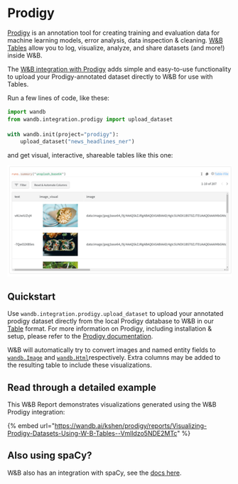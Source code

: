 # Prodigy

[Prodigy](https://prodi.gy/) is an annotation tool for creating training and evaluation data for machine learning models, error analysis, data inspection & cleaning. [W\&B Tables](../../data-vis/tables-quickstart.md) allow you to log, visualize, analyze, and share datasets (and more!) inside W\&B.

The [W\&B integration with Prodigy](https://github.com/wandb/wandb/blob/master/wandb/integration/prodigy/prodigy.py) adds simple and easy-to-use functionality to upload your Prodigy-annotated dataset directly to W\&B for use with Tables.

Run a few lines of code, like these:

```python
import wandb
from wandb.integration.prodigy import upload_dataset

with wandb.init(project="prodigy"):
    upload_dataset("news_headlines_ner")
```

and get visual, interactive, shareable tables like this one:

![](<../../../.gitbook/assets/Screenshot from 2021-08-25 13-04-57.png>)

## Quickstart

Use `wandb.integration.prodigy.upload_dataset` to upload your annotated prodigy dataset directly from the local Prodigy database to W\&B in our [Table](https://docs.wandb.ai/ref/python/data-types/table) format. For more information on Prodigy, including installation & setup, please refer to the [Prodigy documentation](https://prodi.gy/docs/).

W\&B will automatically try to convert images and named entity fields to [`wandb.Image`](https://docs.wandb.ai/ref/python/data-types/image) and [`wandb.Html`](https://docs.wandb.ai/ref/python/data-types/html)respectively. Extra columns may be added to the resulting table to include these visualizations.

## Read through a detailed example

This W\&B Report demonstrates visualizations generated using the W\&B Prodigy integration:

{% embed url="https://wandb.ai/kshen/prodigy/reports/Visualizing-Prodigy-Datasets-Using-W-B-Tables--Vmlldzo5NDE2MTc" %}

## Also using spaCy?

W\&B also has an integration with spaCy, see the [docs here](https://docs.wandb.ai/guides/integrations/spacy).
